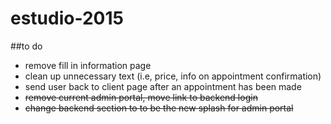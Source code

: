 # estudio-2015
##to do
+  remove fill in information page
+  clean up unnecessary text (i.e, price, info on appointment confirmation)
+  send user back to client page after an appointment has been made
+  ~~remove current admin portal, move link to backend login~~
+  ~~change backend section to to be the new splash for admin portal~~
